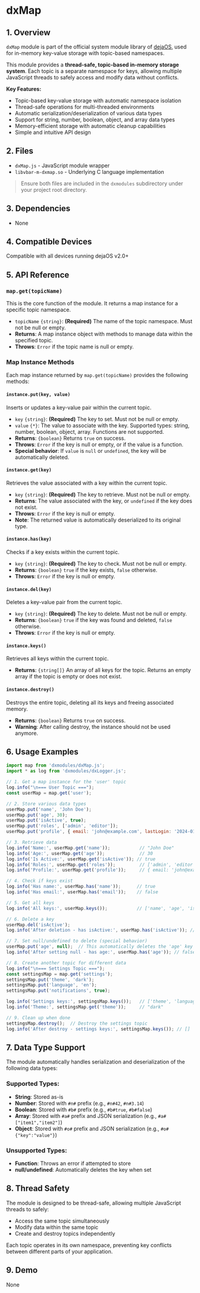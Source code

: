 # dxMap

## 1. Overview

`dxMap` module is part of the official system module library of [dejaOS](https://github.com/DejaOS/DejaOS), used for in-memory key-value storage with topic-based namespaces.

This module provides a **thread-safe, topic-based in-memory storage system**. Each topic is a separate namespace for keys, allowing multiple JavaScript threads to safely access and modify data without conflicts.

**Key Features:**
- Topic-based key-value storage with automatic namespace isolation
- Thread-safe operations for multi-threaded environments
- Automatic serialization/deserialization of various data types
- Support for string, number, boolean, object, and array data types
- Memory-efficient storage with automatic cleanup capabilities
- Simple and intuitive API design

## 2. Files

- `dxMap.js` - JavaScript module wrapper
- `libvbar-m-dxmap.so` - Underlying C language implementation

> Ensure both files are included in the `dxmodules` subdirectory under your project root directory.

## 3. Dependencies

- None

## 4. Compatible Devices

Compatible with all devices running dejaOS v2.0+

## 5. API Reference

### `map.get(topicName)`

This is the core function of the module. It returns a map instance for a specific topic namespace.

- `topicName` `{string}`: **(Required)** The name of the topic namespace. Must not be null or empty.
- **Returns**: A map instance object with methods to manage data within the specified topic.
- **Throws**: `Error` if the topic name is null or empty.

### Map Instance Methods

Each map instance returned by `map.get(topicName)` provides the following methods:

#### `instance.put(key, value)`
Inserts or updates a key-value pair within the current topic.

- `key` `{string}`: **(Required)** The key to set. Must not be null or empty.
- `value` `{*}`: The value to associate with the key. Supported types: string, number, boolean, object, array. Functions are not supported.
- **Returns**: `{boolean}` Returns `true` on success.
- **Throws**: `Error` if the key is null or empty, or if the value is a function.
- **Special behavior**: If `value` is `null` or `undefined`, the key will be automatically deleted.

#### `instance.get(key)`
Retrieves the value associated with a key within the current topic.

- `key` `{string}`: **(Required)** The key to retrieve. Must not be null or empty.
- **Returns**: The value associated with the key, or `undefined` if the key does not exist.
- **Throws**: `Error` if the key is null or empty.
- **Note**: The returned value is automatically deserialized to its original type.

#### `instance.has(key)`
Checks if a key exists within the current topic.

- `key` `{string}`: **(Required)** The key to check. Must not be null or empty.
- **Returns**: `{boolean}` `true` if the key exists, `false` otherwise.
- **Throws**: `Error` if the key is null or empty.

#### `instance.del(key)`
Deletes a key-value pair from the current topic.

- `key` `{string}`: **(Required)** The key to delete. Must not be null or empty.
- **Returns**: `{boolean}` `true` if the key was found and deleted, `false` otherwise.
- **Throws**: `Error` if the key is null or empty.

#### `instance.keys()`
Retrieves all keys within the current topic.

- **Returns**: `{string[]}` An array of all keys for the topic. Returns an empty array if the topic is empty or does not exist.

#### `instance.destroy()`
Destroys the entire topic, deleting all its keys and freeing associated memory.

- **Returns**: `{boolean}` Returns `true` on success.
- **Warning**: After calling destroy, the instance should not be used anymore.

## 6. Usage Examples

```javascript
import map from 'dxmodules/dxMap.js';
import * as log from 'dxmodules/dxLogger.js';

// 1. Get a map instance for the 'user' topic
log.info("\n=== User Topic ===");
const userMap = map.get('user');

// 2. Store various data types
userMap.put('name', 'John Doe');
userMap.put('age', 30);
userMap.put('isActive', true);
userMap.put('roles', ['admin', 'editor']);
userMap.put('profile', { email: 'john@example.com', lastLogin: '2024-01-01' });

// 3. Retrieve data
log.info('Name:', userMap.get('name'));           // "John Doe"
log.info('Age:', userMap.get('age'));             // 30
log.info('Is Active:', userMap.get('isActive')); // true
log.info('Roles:', userMap.get('roles'));         // ['admin', 'editor']
log.info('Profile:', userMap.get('profile'));     // { email: 'john@example.com', lastLogin: '2024-01-01' }

// 4. Check if keys exist
log.info('Has name:', userMap.has('name'));      // true
log.info('Has email:', userMap.has('email'));    // false

// 5. Get all keys
log.info('All keys:', userMap.keys());           // ['name', 'age', 'isActive', 'roles', 'profile']

// 6. Delete a key
userMap.del('isActive');
log.info('After deletion - has isActive:', userMap.has('isActive')); // false

// 7. Set null/undefined to delete (special behavior)
userMap.put('age', null);  // This automatically deletes the 'age' key
log.info('After setting null - has age:', userMap.has('age')); // false

// 8. Create another topic for different data
log.info("\n=== Settings Topic ===");
const settingsMap = map.get('settings');
settingsMap.put('theme', 'dark');
settingsMap.put('language', 'en');
settingsMap.put('notifications', true);

log.info('Settings keys:', settingsMap.keys());   // ['theme', 'language', 'notifications']
log.info('Theme:', settingsMap.get('theme'));     // "dark"

// 9. Clean up when done
settingsMap.destroy();  // Destroy the settings topic
log.info('After destroy - settings keys:', settingsMap.keys()); // []
```

## 7. Data Type Support

The module automatically handles serialization and deserialization of the following data types:

### Supported Types:
- **String**: Stored as-is
- **Number**: Stored with `#n#` prefix (e.g., `#n#42`, `#n#3.14`)
- **Boolean**: Stored with `#b#` prefix (e.g., `#b#true`, `#b#false`)
- **Array**: Stored with `#a#` prefix and JSON serialization (e.g., `#a#["item1","item2"]`)
- **Object**: Stored with `#o#` prefix and JSON serialization (e.g., `#o#{"key":"value"}`)

### Unsupported Types:
- **Function**: Throws an error if attempted to store
- **null/undefined**: Automatically deletes the key when set

## 8. Thread Safety

The module is designed to be thread-safe, allowing multiple JavaScript threads to safely:
- Access the same topic simultaneously
- Modify data within the same topic
- Create and destroy topics independently

Each topic operates in its own namespace, preventing key conflicts between different parts of your application.

## 9. Demo
None
